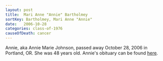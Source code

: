 ```yaml
---
layout: post
title:  Mari Anne "Annie" Bartholmey
sortKey: Bartholmey, Mari Anne "Annie"
date:   2006-10-28
categories: class-of-1976
causeOfDeath: cancer
---
```

Annie, aka Annie Marie Johnson, passed away October 28, 2006 in Portland, OR.  She was 48 years old.  Annie's obituary can be found [here](http://tinyurl.com/op62vwz).
